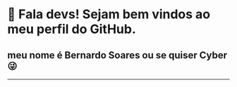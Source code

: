 #  👋 Fala devs! Sejam bem vindos ao meu perfil do GitHub.

## meu nome é Bernardo Soares ou se quiser Cyber 😜

-------------------------------------------------------------



